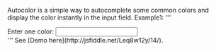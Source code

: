 Autocolor is a simple way to autocomplete some common colors and display the color instantly in the input field.
Example1:
'''
<html>
 <head>
    <link rel="stylesheet" href="http://code.jquery.com/ui/1.11.3/themes/smoothness/jquery-ui.css">
    <script src="http://code.jquery.com/jquery-1.10.2.js"></script>
    <script src="http://code.jquery.com/ui/1.11.3/jquery-ui.js"></script>
    <script src="jquery.autocolor.js"></script>
    <script>
    $(function() {
      $( "#example" ).autocolor();
      });
    </script>
</head>
<body>
  <div>
      <label for="example">Enter one color:</label>
      <input type="text" id="example" value=""/>
  </div>
</body>
</html>
'''
See [Demo here](http://jsfiddle.net/Leq8w12y/14/).
